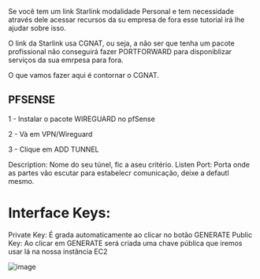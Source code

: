 Se você tem um link Starlink modalidade Personal e tem necessidade através dele acessar recursos da su empresa de fora esse tutorial irá lhe ajudar sobre isso.

O link da Starlink usa CGNAT, ou seja, a não ser que tenha um pacote profissional não conseguirá fazer PORTFORWARD para disponiblizar serviços da sua emrpesa para fora.

O que vamos fazer aqui é contornar o CGNAT.

## PFSENSE ##

1 - Instalar o pacote WIREGUARD no pfSense

2 - Và em VPN/Wireguard

3 - Clique em ADD TUNNEL

Description: Nome do seu túnel, fic a aseu critério.
Listen Port: Porta onde as partes vão escutar para estabelecr comunicação, deixe a defautl mesmo.
# Interface Keys: 
Private Key: É grada automaticamente ao clicar no botão GENERATE
Public Key: Ao clicar em GENERATE será criada uma chave pública que iremos usar lá na nossa instância EC2

![image](https://github.com/user-attachments/assets/f6a78f84-4ba6-4b16-a2d6-6e08b0997d61)

